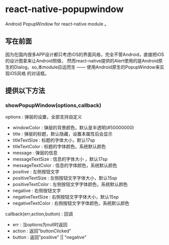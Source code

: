 # react-native-popupwindow
Android PopupWindow for react-native module 。

## 写在前面
因为在国内很多APP设计都只考虑iOS的界面风格，完全不管Android，直接把iOS的设计图拿来让Android照做，
然而react-native提供的Alert使用的是Android原生的Dialog，so,本module应运而生 —— 使用Android原生的PopupWindow来实现iOS风格
的对话框。

## 提供以下方法

### showPopupWindow(options,callback)
options : 弹层的设置，全部支持自定义
* windowColor : 弹层的背景颜色，默认是半透明(#50000000)
* title : 弹层的标题，默认隐藏，设置本属性后会显示
* titleTextSize : 标题的字体大小，默认17sp
* titleTextColor : 标题的字体颜色，系统默认颜色
* message : 弹层的信息
* messageTextSize : 信息的字体大小 ，默认17sp
* messageTextColor : 信息的字体颜色，系统默认颜色
* positive : 左侧按钮文字
* positiveTextSize : 左侧按钮文字字体大小，默认15sp
* positiveTextColor : 左侧按钮文字字体颜色，系统默认颜色
* negative : 右侧按钮文字
* negativeTextSize : 右侧按钮文字字体大小，默认15sp
* negativeTextColor : 右侧按钮文字字体颜色，系统默认颜色

callback(err,action,button) : 回调
* err : 当options为null时返回
* action : 返回"buttonClicked"
* button : 返回"positive" || "negative"
